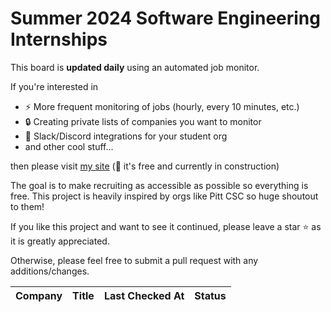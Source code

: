 # Summer 2024 Software Engineering Internships

This board is **updated daily** using an automated job monitor.

If you're interested in
- ⚡ More frequent monitoring of jobs (hourly, every 10 minutes, etc.)
- 🔒 Creating private lists of companies you want to monitor
- 🔌 Slack/Discord integrations for your student org
- and other cool stuff...

then please visit [my site](https://carbos.vercel.app/) (🚧 it's free and currently in construction)

The goal is to make recruiting as accessible as possible so everything is free. This project is heavily inspired by orgs like Pitt CSC so huge shoutout to them!

If you like this project and want to see it continued, please leave a star ⭐ as it is greatly appreciated.

Otherwise, please feel free to submit a pull request with any additions/changes.


| Company | Title | Last Checked At | Status |
| ------- | ------| --------------- | ------ |

